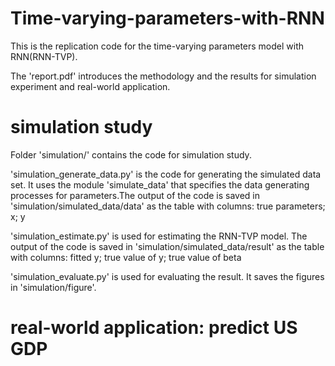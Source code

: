 # Time-varying-parameters-with-RNN

This is the replication code for the time-varying parameters model with RNN(RNN-TVP).

The 'report.pdf' introduces the methodology and the results for simulation experiment and real-world application.

# simulation study

Folder 'simulation/' contains the code for simulation study.

'simulation_generate_data.py' is the code for generating the simulated data set. It uses the module 'simulate_data' that specifies the data generating processes for parameters.The output of the code is saved in 'simulation/simulated_data/data' as the table with columns: true parameters; x; y

'simulation_estimate.py' is used for estimating the RNN-TVP model. The output of the code is saved in 'simulation/simulated_data/result' as the table with columns: fitted y; true value of y; true value of beta

'simulation_evaluate.py' is used for evaluating the result. It saves the figures in 'simulation/figure'.

# real-world application: predict US GDP
